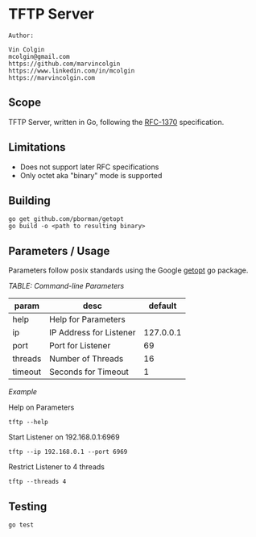 # TFTP Server

```
Author:

Vin Colgin
mcolgin@gmail.com
https://github.com/marvincolgin
https://www.linkedin.com/in/mcolgin
https://marvincolgin.com
```


## Scope

TFTP Server, written in Go, following the [RFC-1370](https://tools.ietf.org/html/rfc1350) specification.

## Limitations

* Does not support later RFC specifications
* Only octet aka "binary" mode is supported

## Building

```
go get github.com/pborman/getopt
go build -o <path to resulting binary>
```

## Parameters / Usage

Parameters follow posix standards using the Google [getopt](https://godoc.org/github.com/pborman/getopt) go package.

*TABLE: Command-line Parameters*

| param | desc | default |
| ----- | ---- | ------- |
| help  | Help for Parameters | |
| ip    | IP Address for Listener | 127.0.0.1 |
| port  | Port for Listener | 69 |
| threads | Number of Threads | 16 |
| timeout | Seconds for Timeout | 1 |

*Example*

Help on Parameters
```
tftp --help
```

Start Listener on 192.168.0.1:6969
```
tftp --ip 192.168.0.1 --port 6969
```

Restrict Listener to 4 threads
```
tftp --threads 4
```

## Testing

```
go test
```
